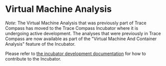 # Virtual Machine Analysis

*Note*: The Virtual Machine Analysis that was previously part of Trace
Compass has moved to the Trace Compass Incubator where it is undergoing
active development. The analyses that were previously in Trace Compass
are now available as part of the "Virtual Machine And Container
Analysis" feature of the Incubator.

Please refer to [the incubator development
documentation](https://wiki.eclipse.org/Trace_Compass/Incubator_Guidelines)
for how to contribute to the Incubator.
